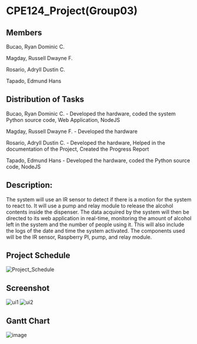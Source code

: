 # CPE124_Project(Group03)

## Members
Bucao, Ryan Dominic C.

Magday, Russell Dwayne F.

Rosario, Adryll Dustin C.

Tapado, Edmund Hans

## Distribution of Tasks
Bucao, Ryan Dominic C. - Developed the hardware, coded the system Python source code, Web Application, NodeJS

Magday, Russell Dwayne F. -  Developed the hardware

Rosario, Adryll Dustin C. -  Developed the hardware, Helped in the documentation of the Project, Created the Progress Report

Tapado, Edmund Hans - Developed the hardware, coded the Python source code, NodeJS

## Description:
The system will use an IR sensor to detect if there is a motion for the system to react to. It will use a pump and relay module to release the alcohol contents inside the dispenser. The data acquired by the system will then be directed to its web application in real-time, monitoring the amount of alcohol left in the system and the number of people using it. This will also include the logs of the date and time the system activated. The components used will be the IR sensor, Raspberry PI, pump, and relay module.

## Project Schedule
![Project_Schedule](https://raw.githubusercontent.com/rdfmagday21/CPE124_Project/main/Project%20Schedule.png)

## Screenshot
![ui1](https://user-images.githubusercontent.com/69749867/194815741-c0526117-afa8-46df-9513-f18e24c0dd71.jpg)
![ui2](https://user-images.githubusercontent.com/69749867/194815745-8c8e3716-cae4-42be-8876-2db54946512e.jpg)

## Gantt Chart
![image](https://user-images.githubusercontent.com/69749867/193819929-5e8bcc7d-e0a3-421f-94f9-bdac97487873.png)


